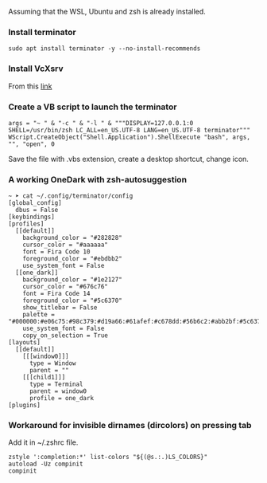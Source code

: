 Assuming that the WSL, Ubuntu and zsh is already installed.
### Install terminator
```
sudo apt install terminator -y --no-install-recommends
```
### Install VcXsrv
From this [link](https://sourceforge.net/projects/vcxsrv/)
### Create a VB script to launch the terminator
```
args = "~ " & "-c " & "-l " & """DISPLAY=127.0.0.1:0 SHELL=/usr/bin/zsh LC_ALL=en_US.UTF-8 LANG=en_US.UTF-8 terminator"""
WScript.CreateObject("Shell.Application").ShellExecute "bash", args, "", "open", 0
```
Save the file with .vbs extension, create a desktop shortcut, change icon.
### A working OneDark with zsh-autosuggestion
```
~ ➤ cat ~/.config/terminator/config                                                                                                    
[global_config]
  dbus = False
[keybindings]
[profiles]
  [[default]]
    background_color = "#282828"
    cursor_color = "#aaaaaa"
    font = Fira Code 10
    foreground_color = "#ebdbb2"
    use_system_font = False
  [[one_dark]]
    background_color = "#1e2127"
    cursor_color = "#676c76"
    font = Fira Code 14
    foreground_color = "#5c6370"
    show_titlebar = False
    palette = "#000000:#e06c75:#98c379:#d19a66:#61afef:#c678dd:#56b6c2:#abb2bf:#5c6370:#e06c75:#98c379:#d19a66:#61afef:#c678dd:#56b6c2:#fffefe"
    use_system_font = False
    copy_on_selection = True
[layouts]
  [[default]]
    [[[window0]]]
      type = Window
      parent = ""
    [[[child1]]]
      type = Terminal
      parent = window0
      profile = one_dark
[plugins]

```
### Workaround for invisible dirnames (dircolors) on pressing tab
Add it in ~/.zshrc file.
```
zstyle ':completion:*' list-colors "${(@s.:.)LS_COLORS}"
autoload -Uz compinit
compinit
```

